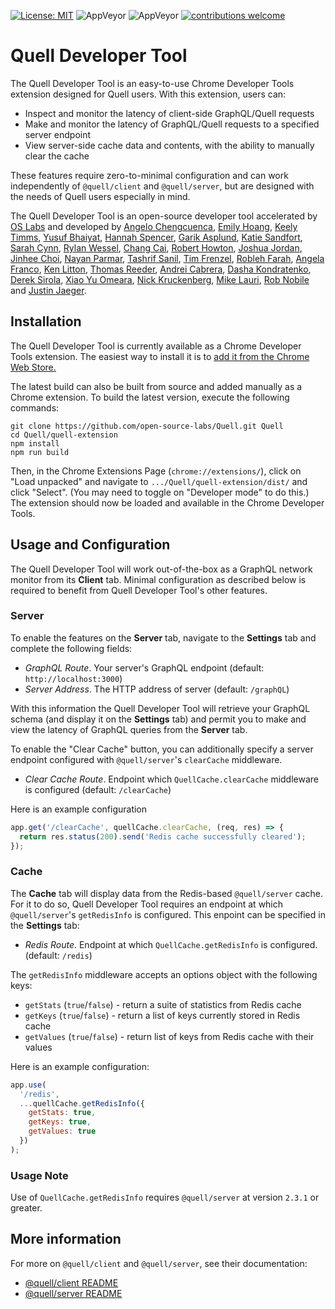 [![License: MIT](https://img.shields.io/badge/License-MIT-yellow.svg)](https://github.com/open-source-labs/Quell/blob/master/LICENSE)
![AppVeyor](https://img.shields.io/badge/build-passing-brightgreen.svg)
![AppVeyor](https://img.shields.io/badge/version-1.0.0-blue.svg)
[![contributions welcome](https://img.shields.io/badge/contributions-welcome-brightgreen.svg?style=flat)](https://github.com/open-source-labs/Quell/issues)

# Quell Developer Tool

The Quell Developer Tool is an easy-to-use Chrome Developer Tools extension designed for Quell users. With this extension, users can:

- Inspect and monitor the latency of client-side GraphQL/Quell requests
- Make and monitor the latency of GraphQL/Quell requests to a specified server endpoint
- View server-side cache data and contents, with the ability to manually clear the cache

These features require zero-to-minimal configuration and can work independently of `@quell/client` and `@quell/server`, but are designed with the needs of Quell users especially in mind.

The Quell Developer Tool is an open-source developer tool accelerated by [OS Labs](https://github.com/open-source-labs) and developed by [Angelo Chengcuenca](https://github.com/amchengcuenca), [Emily Hoang](https://github.com/emilythoang), [Keely Timms](https://github.com/keelyt), [Yusuf Bhaiyat](https://github.com/yusuf-bha), [Hannah Spencer](https://github.com/Hannahspen), [Garik Asplund](https://github.com/garikAsplund), [Katie Sandfort](https://github.com/katiesandfort), [Sarah Cynn](https://github.com/cynnsarah), [Rylan Wessel](https://github.com/XpIose), [Chang Cai](https://github.com/ccai89), [Robert Howton](https://github.com/roberthowton), [Joshua Jordan](https://github.com/jjordan-90), [Jinhee Choi](https://github.com/jcroadmovie), [Nayan Parmar](https://github.com/nparmar1), [Tashrif Sanil](https://github.com/tashrifsanil), [Tim Frenzel](https://github.com/TimFrenzel), [Robleh Farah](https://github.com/farahrobleh), [Angela Franco](https://github.com/ajfranco18), [Ken Litton](https://github.com/kenlitton), [Thomas Reeder](https://github.com/nomtomnom), [Andrei Cabrera](https://github.com/Andreicabrerao), [Dasha Kondratenko](https://github.com/dasha-k), [Derek Sirola](https://github.com/dsirola1), [Xiao Yu Omeara](https://github.com/xyomeara), [Nick Kruckenberg](https://github.com/kruckenberg), [Mike Lauri](https://github.com/MichaelLauri), [Rob Nobile](https://github.com/RobNobile) and [Justin Jaeger](https://github.com/justinjaeger).

## Installation

The Quell Developer Tool is currently available as a Chrome Developer Tools extension. The easiest way to install it is to [add it from the Chrome Web Store.](https://chrome.google.com/webstore/detail/quell-developer-tool/jnegkegcgpgfomoolnjjkmkippoellod)

The latest build can also be built from source and added manually as a Chrome extension. To build the latest version, execute the following commands:

```
git clone https://github.com/open-source-labs/Quell.git Quell
cd Quell/quell-extension
npm install
npm run build
```

Then, in the Chrome Extensions Page (`chrome://extensions/`), click on "Load unpacked" and navigate to `.../Quell/quell-extension/dist/` and click "Select". (You may need to toggle on "Developer mode" to do this.) The extension should now be loaded and available in the Chrome Developer Tools.

## Usage and Configuration

The Quell Developer Tool will work out-of-the-box as a GraphQL network monitor from its **Client** tab. Minimal configuration as described below is required to benefit from Quell Developer Tool's other features.

### Server

To enable the features on the **Server** tab, navigate to the **Settings** tab and complete the following fields:

- _GraphQL Route_. Your server's GraphQL endpoint (default: `http://localhost:3000`)
- _Server Address_. The HTTP address of server (default: `/graphQL`)

With this information the Quell Developer Tool will retrieve your GraphQL schema (and display it on the **Settings** tab) and permit you to make and view the latency of GraphQL queries from the **Server** tab.

To enable the "Clear Cache" button, you can additionally specify a server endpoint configured with `@quell/server`'s `clearCache` middleware.

- _Clear Cache Route_. Endpoint which `QuellCache.clearCache` middleware is configured (default: `/clearCache`)

Here is an example configuration

```javascript
app.get('/clearCache', quellCache.clearCache, (req, res) => {
  return res.status(200).send('Redis cache successfully cleared');
});
```

### Cache

The **Cache** tab will display data from the Redis-based `@quell/server` cache. For it to do so, Quell Developer Tool requires an endpoint at which `@quell/server`'s `getRedisInfo` is configured. This enpoint can be specified in the **Settings** tab:

- _Redis Route_. Endpoint at which `QuellCache.getRedisInfo` is configured. (default: `/redis`)

The `getRedisInfo` middleware accepts an options object with the following keys:

- `getStats` (`true`/`false`) - return a suite of statistics from Redis cache
- `getKeys` (`true`/`false`) - return a list of keys currently stored in Redis cache
- `getValues` (`true`/`false`) - return list of keys from Redis cache with their values

Here is an example configuration:

```javascript
app.use(
  '/redis',
  ...quellCache.getRedisInfo({
    getStats: true,
    getKeys: true,
    getValues: true
  })
);
```

### Usage Note

Use of `QuellCache.getRedisInfo` requires `@quell/server` at version `2.3.1` or greater.

## More information

For more on `@quell/client` and `@quell/server`, see their documentation:

- [@quell/client README](../quell-client/README.md)
- [@quell/server README](../quell-server/README.md)
